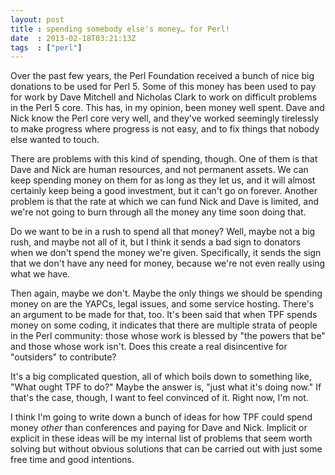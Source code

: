 ```yaml
---
layout: post
title : spending somebody else's money… for Perl!
date  : 2013-02-18T03:21:13Z
tags  : ["perl"]
---
```

Over the past few years, the Perl Foundation received a bunch of nice big
donations to be used for Perl 5.  Some of this money has been used to pay for
work by Dave Mitchell and Nicholas Clark to work on difficult problems in the
Perl 5 core.  This has, in my opinion, been money well spent.  Dave and Nick
know the Perl core very well, and they've worked seemingly tirelessly to make
progress where progress is not easy, and to fix things that nobody else wanted
to touch.

There are problems with this kind of spending, though.  One of them is that
Dave and Nick are human resources, and not permanent assets.  We can keep
spending money on them for as long as they let us, and it will almost certainly
keep being a good investment, but it can't go on forever.  Another problem is
that the rate at which we can fund Nick and Dave is limited, and we're not
going to burn through all the money any time soon doing that.

Do we want to be in a rush to spend all that money?  Well, maybe not a big
rush, and maybe not all of it, but I think it sends a bad sign to donators when
we don't spend the money we're given.  Specifically, it sends the sign that we
don't have any need for money, because we're not even really using what we
have.

Then again, maybe we don't.  Maybe the only things we should be spending money
on are the YAPCs, legal issues, and some service hosting.  There's an argument
to be made for that, too.  It's been said that when TPF spends money on some
coding, it indicates that there are multiple strata of people in the Perl
community: those whose work is blessed by "the powers that be" and those whose
work isn't.  Does this create a real disincentive for "outsiders" to
contribute?

It's a big complicated question, all of which boils down to something like,
"What ought TPF to do?"  Maybe the answer is, "just what it's doing now."  If
that's the case, though, I want to feel convinced of it.  Right now, I'm not.

I think I'm going to write down a bunch of ideas for how TPF could spend money
*other* than conferences and paying for Dave and Nick.  Implicit or explicit in
these ideas will be my internal list of problems that seem worth solving but
without obvious solutions that can be carried out with just some free time and
good intentions.

